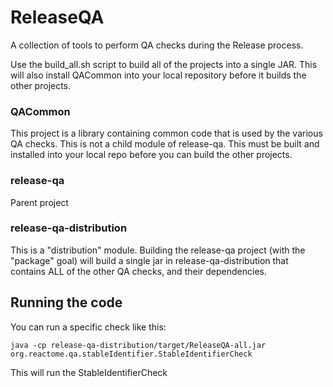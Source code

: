 # ReleaseQA
A collection of tools to perform QA checks during the Release process.

Use the build\_all.sh script to build all of the projects into a single JAR. This will also install QACommon into your local repository before it builds the other projects.

### QACommon
This project is a library containing common code that is used by the various QA checks. This is not a child module of release-qa. This must be built and installed into your local repo before you can build the other projects.

### release-qa
Parent project

### release-qa-distribution
This is a "distribution" module. Building the release-qa project (with the "package" goal) will build a single jar in release-qa-distribution that contains ALL of the other QA checks, and their dependencies.

## Running the code
You can run a specific check like this:
```
java -cp release-qa-distribution/target/ReleaseQA-all.jar org.reactome.qa.stableIdentifier.StableIdentifierCheck
```

This will run the StableIdentifierCheck
